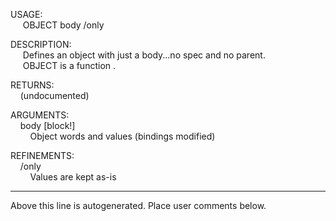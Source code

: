 USAGE:  
&nbsp;&nbsp;&nbsp;&nbsp;&nbsp;OBJECT&nbsp;body&nbsp;/only  
  
DESCRIPTION:  
&nbsp;&nbsp;&nbsp;&nbsp;&nbsp;Defines&nbsp;an&nbsp;object&nbsp;with&nbsp;just&nbsp;a&nbsp;body...no&nbsp;spec&nbsp;and&nbsp;no&nbsp;parent.  
&nbsp;&nbsp;&nbsp;&nbsp;&nbsp;OBJECT&nbsp;is&nbsp;a&nbsp;function&nbsp;.  
  
RETURNS:  
&nbsp;&nbsp;&nbsp;&nbsp;(undocumented)  
  
ARGUMENTS:  
&nbsp;&nbsp;&nbsp;&nbsp;body&nbsp;[block!]  
&nbsp;&nbsp;&nbsp;&nbsp;&nbsp;&nbsp;&nbsp;&nbsp;Object&nbsp;words&nbsp;and&nbsp;values&nbsp;(bindings&nbsp;modified)  
  
REFINEMENTS:  
&nbsp;&nbsp;&nbsp;&nbsp;/only  
&nbsp;&nbsp;&nbsp;&nbsp;&nbsp;&nbsp;&nbsp;&nbsp;Values&nbsp;are&nbsp;kept&nbsp;as-is  
___
Above this line is autogenerated. Place user comments below.